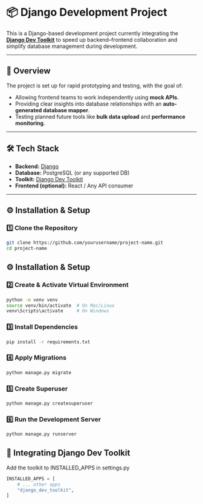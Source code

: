 # 📦 Django Development Project

This is a Django-based development project currently integrating the **[Django Dev Toolkit](https://github.com/yourusername/django-dev-toolkit)** to speed up backend–frontend collaboration and simplify database management during development.

---

## 🚀 Overview

The project is set up for rapid prototyping and testing, with the goal of:
- Allowing frontend teams to work independently using **mock APIs**.
- Providing clear insights into database relationships with an **auto-generated database mapper**.
- Testing planned future tools like **bulk data upload** and **performance monitoring**.

---

## 🛠 Tech Stack

- **Backend:** [Django](https://www.djangoproject.com/)  
- **Database:** PostgreSQL (or any supported DB)  
- **Toolkit:** [Django Dev Toolkit](https://github.com/yourusername/django-dev-toolkit)  
- **Frontend (optional):** React / Any API consumer

---

## ⚙️ Installation & Setup

### 1️⃣ Clone the Repository
```bash
git clone https://github.com/yourusername/project-name.git
cd project-name
```

## ⚙️ Installation & Setup

### 2️⃣ Create & Activate Virtual Environment
```bash
python -m venv venv
source venv/bin/activate  # On Mac/Linux
venv\Scripts\activate     # On Windows
```

### 3️⃣ Install Dependencies
```bash
pip install -r requirements.txt
```

### 4️⃣ Apply Migrations
```bash
python manage.py migrate
```

### 5️⃣ Create Superuser
```bash
python manage.py createsuperuser
```

### 6️⃣ Run the Development Server
```bash
python manage.py runserver
```

## 🔧 Integrating Django Dev Toolkit

Add the toolkit to INSTALLED_APPS in settings.py

```python
INSTALLED_APPS = [
    # ... other apps
    "django_dev_toolkit",
]
```


